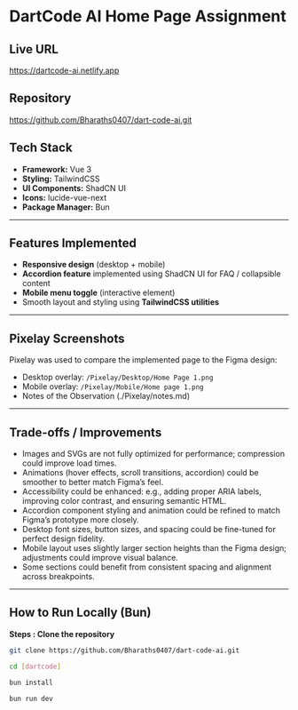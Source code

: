 # DartCode AI Home Page Assignment

## Live URL
https://dartcode-ai.netlify.app

## Repository
https://github.com/Bharaths0407/dart-code-ai.git

## Tech Stack
- **Framework:** Vue 3  
- **Styling:** TailwindCSS  
- **UI Components:** ShadCN UI  
- **Icons:** lucide-vue-next  
- **Package Manager:** Bun

---

## Features Implemented
- **Responsive design** (desktop + mobile)  
- **Accordion feature** implemented using ShadCN UI for FAQ / collapsible content  
- **Mobile menu toggle** (interactive element)  
- Smooth layout and styling using **TailwindCSS utilities**  

---

## Pixelay Screenshots
Pixelay was used to compare the implemented page to the Figma design:

- Desktop overlay: `/Pixelay/Desktop/Home Page 1.png`  
- Mobile overlay: `/Pixelay/Mobile/Home page 1.png`
- Notes of the Observation (./Pixelay/notes.md) 

---

## Trade-offs / Improvements
- Images and SVGs are not fully optimized for performance; compression could improve load times.
- Animations (hover effects, scroll transitions, accordion) could be smoother to better match Figma’s feel.
- Accessibility could be enhanced: e.g., adding proper ARIA labels, improving color contrast, and ensuring semantic HTML.
- Accordion component styling and animation could be refined to match Figma’s prototype more closely.
- Desktop font sizes, button sizes, and spacing could be fine-tuned for perfect design fidelity.
- Mobile layout uses slightly larger section heights than the Figma design; adjustments could improve visual balance.
- Some sections could benefit from consistent spacing and alignment across breakpoints.

---

## How to Run Locally (Bun)

**Steps : Clone the repository**
```bash
git clone https://github.com/Bharaths0407/dart-code-ai.git

cd [dartcode]

bun install

bun run dev
